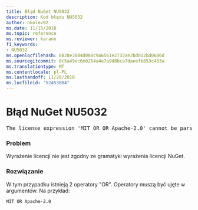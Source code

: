 ```yaml
---
title: Błąd NuGet NU5032
description: Kod błędu NU5032
author: nkolev92
ms.date: 11/15/2018
ms.topic: reference
ms.reviewer: karann
f1_keywords:
- NU5032
ms.openlocfilehash: 0828e3084d088c9a6561e2733ae2bd812bd0686d
ms.sourcegitcommit: 0c5a49ec6e0254a4e7a9d8bca7daeefb853c433a
ms.translationtype: MT
ms.contentlocale: pl-PL
ms.lasthandoff: 11/28/2018
ms.locfileid: "52453804"
---
```

# <a name="nuget-error-nu5032"></a>Błąd NuGet NU5032
<pre>The license expression 'MIT OR OR Apache-2.0' cannot be parsed succesfully. The license expression is invalid.</pre>

### <a name="issue"></a>Problem

Wyrażenie licencji nie jest zgodny ze gramatyki wyrażenia licencji NuGet.

### <a name="solution"></a>Rozwiązanie

W tym przypadku istnieją 2 operatory "OR". Operatory muszą być ujęte w argumentów. Na przykład:
```
MIT OR Apache-2.0
```